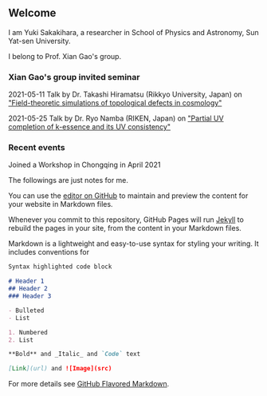 ## Welcome

I am Yuki Sakakihara, a researcher in School of Physics and Astronomy, Sun Yat-sen University.

I belong to Prof. Xian Gao's group.

### Xian Gao's group invited seminar

2021-05-11 Talk by Dr. Takashi Hiramatsu (Rikkyo University, Japan) on ["Field-theoretic simulations of topological defects in cosmology"](https://yuki-sakakihara.github.io/invited_seminars)

2021-05-25 Talk by Dr. Ryo Namba (RIKEN, Japan) on ["Partial UV completion of k-essence and its UV consistency"](https://yuki-sakakihara.github.io/invited_seminars)

### Recent events

Joined a Workshop in Chongqing in April 2021

The followings are just notes for me.

You can use the [editor on GitHub](https://github.com/yuki-sakakihara/yuki-sakakihara.github.io/edit/main/index.md) to maintain and preview the content for your website in Markdown files.

Whenever you commit to this repository, GitHub Pages will run [Jekyll](https://jekyllrb.com/) to rebuild the pages in your site, from the content in your Markdown files.

Markdown is a lightweight and easy-to-use syntax for styling your writing. It includes conventions for

```markdown
Syntax highlighted code block

# Header 1
## Header 2
### Header 3

- Bulleted
- List

1. Numbered
2. List

**Bold** and _Italic_ and `Code` text

[Link](url) and ![Image](src)
```

For more details see [GitHub Flavored Markdown](https://guides.github.com/features/mastering-markdown/).


